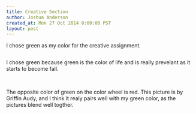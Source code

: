 ```yaml
---
title: Creative Section
author: Joshua Anderson
created_at: Mon 27 Oct 2014 0:00:00 PST
layout: post
---
```


I chose green as my color for the creative assignment.

<img class="post-image" src="https://s3.amazonaws.com/xatigo/green-contact.jpg" alt="">

I chose green because green is the color of life and is really prevelant as it starts to become fall.

<img class="post-image" src="https://s3.amazonaws.com/xatigo/green-pic.jpg" alt="">
<img class="post-image" src="https://s3.amazonaws.com/xatigo/red-pic.jpg" alt="">

The opposite color of green on the color wheel is red. This picture is by Griffin Audy, and I think it realy pairs well with my green color, as the pictures blend well togther.
